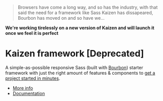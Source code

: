> Browsers have come a long way, and so has the industry, with that said the need for a framework like Sass Kaizen has dissapeared, Bourbon has moved on and so have we...

**We're working tirelessly on a new version of Kaizen and will launch it once we feel it is perfect**

# Kaizen framework [Deprecated]

A simple-as-possible responsive Sass (built with [Bourbon](http://bourbon.io/)) starter framework with just the right amount of features & components to [get a project started in minutes](#install).

- [More info](http://wixel.github.io/Kaizen/)
- [Documentation](http://wixel.github.io/Kaizen/docs.html)
